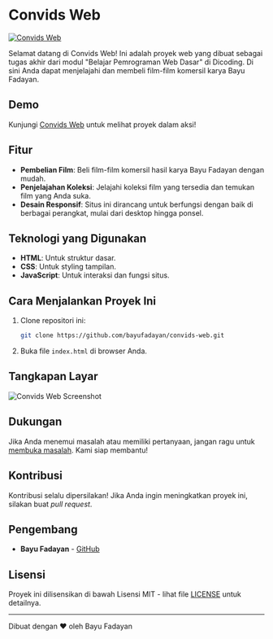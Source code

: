 # Convids Web

[![Convids Web](https://img.shields.io/badge/Convids-Web-blue)](https://bayufadayan.github.io/convids-web/)

Selamat datang di Convids Web! Ini adalah proyek web yang dibuat sebagai tugas akhir dari modul "Belajar Pemrograman Web Dasar" di Dicoding. Di sini Anda dapat menjelajahi dan membeli film-film komersil karya Bayu Fadayan.

## Demo

Kunjungi [Convids Web](https://bayufadayan.github.io/convids-web/) untuk melihat proyek dalam aksi!

## Fitur

- **Pembelian Film**: Beli film-film komersil hasil karya Bayu Fadayan dengan mudah.
- **Penjelajahan Koleksi**: Jelajahi koleksi film yang tersedia dan temukan film yang Anda suka.
- **Desain Responsif**: Situs ini dirancang untuk berfungsi dengan baik di berbagai perangkat, mulai dari desktop hingga ponsel.

## Teknologi yang Digunakan

- **HTML**: Untuk struktur dasar.
- **CSS**: Untuk styling tampilan.
- **JavaScript**: Untuk interaksi dan fungsi situs.

## Cara Menjalankan Proyek Ini

1. Clone repositori ini:

    ```bash
    git clone https://github.com/bayufadayan/convids-web.git
    ```

2. Buka file `index.html` di browser Anda.

## Tangkapan Layar

![Convids Web Screenshot](screenshot.png)

## Dukungan

Jika Anda menemui masalah atau memiliki pertanyaan, jangan ragu untuk [membuka masalah](https://github.com/bayufadayan/convids-web/issues). Kami siap membantu!

## Kontribusi

Kontribusi selalu dipersilakan! Jika Anda ingin meningkatkan proyek ini, silakan buat _pull request_.

## Pengembang

- **Bayu Fadayan** - [GitHub](https://github.com/bayufadayan)

## Lisensi

Proyek ini dilisensikan di bawah Lisensi MIT - lihat file [LICENSE](LICENSE) untuk detailnya.

---

Dibuat dengan ❤️ oleh Bayu Fadayan
